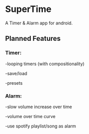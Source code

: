 # SuperTime

A Timer & Alarm app for android.

## Planned Features
### Timer:
-looping timers (with compositionality)

-save/load

-presets

### Alarm:
-slow volume increase over time

-volume over time curve

-use spotify playlist/song as alarm
